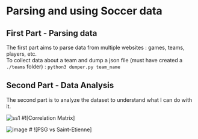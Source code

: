 # Parsing and using Soccer data

## First Part - Parsing data

The first part aims to parse data from multiple websites : games, teams, players, etc.  
To collect data about a team and dump a json file (must have created a ``./teams`` folder) :
``python3 dumper.py team_name`` 

## Second Part - Data Analysis

The second part is to analyze the dataset to understand what I can do with it.

![ss1](https://user-images.githubusercontent.com/47292938/145155401-3e45a109-e44a-4981-9aad-b7acb857c38c.png) #![Correlation Matrix]

![image](https://user-images.githubusercontent.com/47292938/145155465-7bece96d-96f8-477d-9d8b-b4526b35ab63.png) #
![PSG vs Saint-Etienne]
